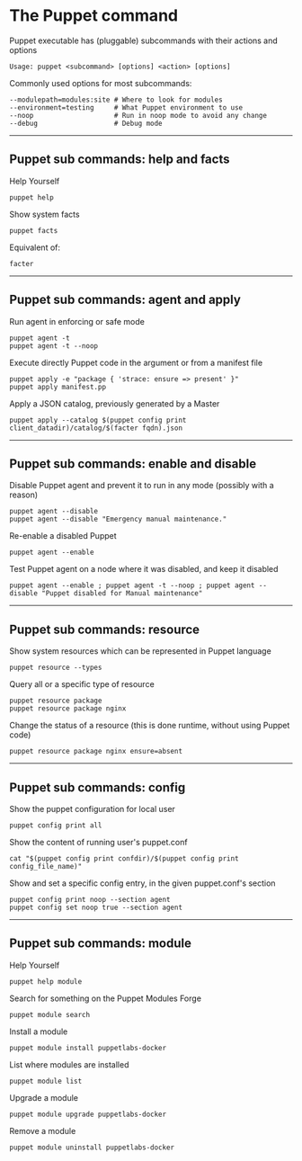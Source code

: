 # The Puppet command

Puppet executable has (pluggable) subcommands with their actions and options

    Usage: puppet <subcommand> [options] <action> [options]

Commonly used options for most subcommands:

    --modulepath=modules:site # Where to look for modules
    --environment=testing     # What Puppet environment to use
    --noop                    # Run in noop mode to avoid any change
    --debug                   # Debug mode
   
---

## Puppet sub commands: help and facts

Help Yourself

    puppet help

Show system facts

    puppet facts

Equivalent of:

    facter


<asciinema-player cols="200" src="casts/puppet_facts.cast" autoplay="4"></asciinema-player>

---

## Puppet sub commands: agent and apply
      
Run agent in enforcing or safe mode

    puppet agent -t
    puppet agent -t --noop
              
Execute directly Puppet code in the argument or from a manifest file

    puppet apply -e "package { 'strace: ensure => present' }"
    puppet apply manifest.pp

Apply a JSON catalog, previously generated by a Master

    puppet apply --catalog $(puppet config print client_datadir)/catalog/$(facter fqdn).json

---

## Puppet sub commands: enable and disable

Disable Puppet agent and prevent it to run in any mode (possibly with a reason)

    puppet agent --disable
    puppet agent --disable "Emergency manual maintenance."

Re-enable a disabled Puppet

    puppet agent --enable

Test Puppet agent on a node where it was disabled, and keep it disabled

    puppet agent --enable ; puppet agent -t --noop ; puppet agent --disable "Puppet disabled for Manual maintenance"

---

## Puppet sub commands: resource

Show system resources which can be represented in Puppet language

    puppet resource --types

Query all or a specific type of resource
    
    puppet resource package
    puppet resource package nginx

Change the status of a resource (this is done runtime, without using Puppet code)

    puppet resource package nginx ensure=absent

---

## Puppet sub commands: config

Show the puppet configuration for local user

    puppet config print all

Show the content of running user's puppet.conf

    cat "$(puppet config print confdir)/$(puppet config print config_file_name)"

Show and set a specific config entry, in the given puppet.conf's section

    puppet config print noop --section agent
    puppet config set noop true --section agent

---

## Puppet sub commands: module

Help Yourself

    puppet help module

Search for something on the Puppet Modules Forge

    puppet module search 

Install a module

    puppet module install puppetlabs-docker

List where modules are installed

    puppet module list

Upgrade a module

    puppet module upgrade puppetlabs-docker

Remove a module

    puppet module uninstall puppetlabs-docker 

<asciinema-player src="casts/puppet_module_command2.cast" cols="200" rows="32" idle-time-limit="1" autoplay="4"></asciinema-player>